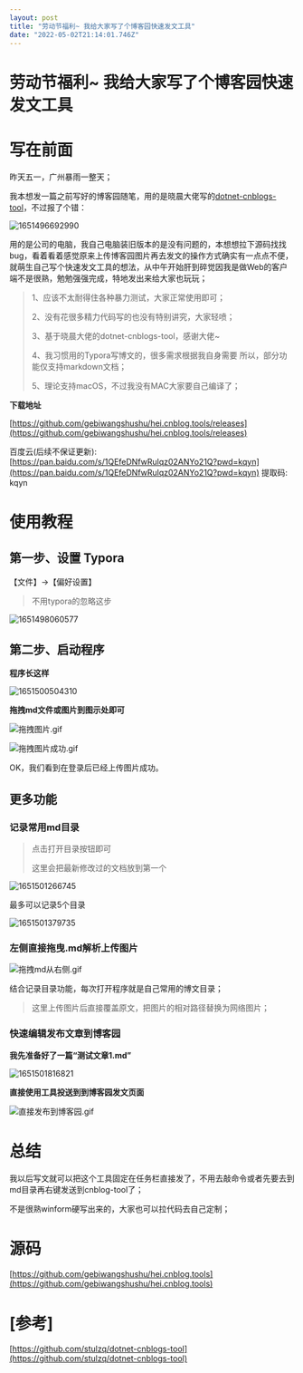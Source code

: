 ```yaml
---
layout: post
title: "劳动节福利~ 我给大家写了个博客园快速发文工具"
date: "2022-05-02T21:14:01.746Z"
---
```

劳动节福利~ 我给大家写了个博客园快速发文工具
=======================

写在前面
====

昨天五一，广州暴雨一整天；

我本想发一篇之前写好的博客园随笔，用的是晓晨大佬写的[dotnet-cnblogs-tool](https://github.com/stulzq/dotnet-cnblogs-tool)，不过报了个错：

![1651496692990](https://img2022.cnblogs.com/blog/641760/202205/641760-20220502230201749-2088274089.png)

用的是公司的电脑，我自己电脑装旧版本的是没有问题的，本想想拉下源码找找bug，看着看着感觉原来上传博客园图片再去发文的操作方式确实有一点点不便，就萌生自己写个快速发文工具的想法，从中午开始肝到碎觉因我是做Web的客户端不是很熟，勉勉强强完成，特地发出来给大家也玩玩；

> 1、应该不太耐得住各种暴力测试，大家正常使用即可；
> 
> 2、没有花很多精力代码写的也没有特别讲究，大家轻喷；
> 
> 3、基于晓晨大佬的dotnet-cnblogs-tool，感谢大佬~
> 
> 4、我习惯用的Typora写博文的，很多需求根据我自身需要 所以，部分功能仅支持markdown文档；
> 
> 5、理论支持macOS，不过我没有MAC大家要自己编译了；

**下载地址**

[https://github.com/gebiwangshushu/hei.cnblog.tools/releases](https://github.com/gebiwangshushu/hei.cnblog.tools/releases)

百度云(后续不保证更新): [https://pan.baidu.com/s/1QEfeDNfwRulqz02ANYo21Q?pwd=kqyn](https://pan.baidu.com/s/1QEfeDNfwRulqz02ANYo21Q?pwd=kqyn) 提取码: kqyn

使用教程
====

第一步、设置 Typora
-------------

【文件】->【偏好设置】

> 不用typora的忽略这步

![1651498060577](https://img2022.cnblogs.com/blog/641760/202205/641760-20220502230201524-1588653939.png)

第二步、启动程序
--------

**程序长这样**

![1651500504310](https://img2022.cnblogs.com/blog/641760/202205/641760-20220502230201310-52071572.png)

**拖拽md文件或图片到图示处即可**

![拖拽图片.gif](https://img2022.cnblogs.com/blog/641760/202205/641760-20220502230201047-177245739.gif)

![拖拽图片成功.gif](https://img2022.cnblogs.com/blog/641760/202205/641760-20220502230200707-1920617849.gif)

OK，我们看到在登录后已经上传图片成功。

更多功能
----

### 记录常用md目录

> 点击打开目录按钮即可
> 
> 这里会把最新修改过的文档放到第一个

![1651501266745](https://img2022.cnblogs.com/blog/641760/202205/641760-20220502230200470-634154757.png)

最多可以记录5个目录

![1651501379735](https://img2022.cnblogs.com/blog/641760/202205/641760-20220502230200174-1481025367.png)

### 左侧直接拖曳.md解析上传图片

![拖拽md从右侧.gif](https://img2022.cnblogs.com/blog/641760/202205/641760-20220502230159785-1216291795.gif)

结合记录目录功能，每次打开程序就是自己常用的博文目录；

> 这里上传图片后直接覆盖原文，把图片的相对路径替换为网络图片；

### 快速编辑发布文章到博客园

**我先准备好了一篇“测试文章1.md”**

![1651501816821](https://img2022.cnblogs.com/blog/641760/202205/641760-20220502230158583-665148295.png)

**直接使用工具投送到到博客园发文页面**

![直接发布到博客园.gif](https://img2022.cnblogs.com/blog/641760/202205/641760-20220502230158044-241409867.gif)

总结
==

我以后写文就可以把这个工具固定在任务栏直接发了，不用去敲命令或者先要去到md目录再右键发送到cnblog-tool了；

不是很熟winform硬写出来的，大家也可以拉代码去自己定制；

源码
==

[https://github.com/gebiwangshushu/hei.cnblog.tools](https://github.com/gebiwangshushu/hei.cnblog.tools)

\[参考\]
======

[https://github.com/stulzq/dotnet-cnblogs-tool](https://github.com/stulzq/dotnet-cnblogs-tool)